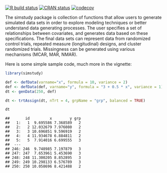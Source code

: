 
<!-- badges: start -->

[![R build
status](https://github.com/assignUser/simstudy/workflows/R-CMD-check/badge.svg)](https://github.com/assignUser/simstudy/actions)
[![CRAN
status](https://www.r-pkg.org/badges/version/simstudy)](https://CRAN.R-project.org/package=simstudy)
[![codecov](https://codecov.io/gh/assignUser/simstudy/branch/main/graph/badge.svg)](https://codecov.io/gh/assignUser/simstudy)
<!-- badges: end -->

<!-- README.md is generated from README.Rmd. Please edit that file -->

The simstudy package is collection of functions that allow users to
generate simulated data sets in order to explore modeling techniques or
better understand data generating processes. The user specifies a set of
relationships between covariates, and generates data based on these
specifications. The final data sets can represent data from randomized
control trials, repeated measure (longitudinal) designs, and cluster
randomized trials. Missingness can be generated using various mechanisms
(MCAR, MAR, NMAR).

Here is some simple sample code, much more in the vignette:

``` r
library(simstudy)

def <- defData(varname="x", formula = 10, variance = 2)
def <- defData(def, varname="y", formula = "3 + 0.5 * x", variance = 1)
dt <- genData(250, def)

dt <- trtAssign(dt, nTrt = 4, grpName = "grp", balanced = TRUE)

dt
```

    ##       id         x        y grp
    ##   1:   1  9.695586 7.368589   2
    ##   2:   2 12.032679 7.976080   2
    ##   3:   3 10.696851 9.596919   2
    ##   4:   4 11.934678 6.884811   2
    ##   5:   5  7.914016 6.699555   3
    ##  ---                           
    ## 246: 246  9.748985 7.197879   3
    ## 247: 247  7.653961 5.453690   3
    ## 248: 248 11.300205 8.852895   3
    ## 249: 249 10.298133 6.576789   3
    ## 250: 250 10.058696 8.421488   2
